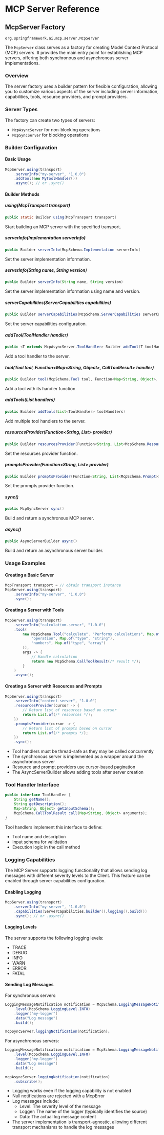 # MCP Server Reference

## McpServer Factory

`org.springframework.ai.mcp.server.McpServer`

The `McpServer` class serves as a factory for creating Model Context Protocol (MCP) servers. It provides the main entry point for establishing MCP servers, offering both synchronous and asynchronous server implementations.

### Overview

The server factory uses a builder pattern for flexible configuration, allowing you to customize various aspects of the server including server information, capabilities, tools, resource providers, and prompt providers.

### Server Types

The factory can create two types of servers:
- `McpAsyncServer` for non-blocking operations
- `McpSyncServer` for blocking operations

### Builder Configuration

#### Basic Usage
```java
McpServer.using(transport)
    .serverInfo("my-server", "1.0.0")
    .addTool(new MyToolHandler())
    .async(); // or .sync()
```

#### Builder Methods

##### using(McpTransport transport)
```java
public static Builder using(McpTransport transport)
```
Start building an MCP server with the specified transport.

##### serverInfo(Implementation serverInfo)
```java
public Builder serverInfo(McpSchema.Implementation serverInfo)
```
Set the server implementation information.

##### serverInfo(String name, String version)
```java
public Builder serverInfo(String name, String version)
```
Set the server implementation information using name and version.

##### serverCapabilities(ServerCapabilities capabilities)
```java
public Builder serverCapabilities(McpSchema.ServerCapabilities serverCapabilities)
```
Set the server capabilities configuration.

##### addTool(ToolHandler handler)
```java
public <T extends McpAsyncServer.ToolHandler> Builder addTool(T toolHandler)
```
Add a tool handler to the server.

##### tool(Tool tool, Function<Map<String, Object>, CallToolResult> handler)
```java
public Builder tool(McpSchema.Tool tool, Function<Map<String, Object>, McpSchema.CallToolResult> handler)
```
Add a tool with its handler function.

##### addTools(List<ToolHandler> handlers)
```java
public Builder addTools(List<ToolHandler> toolHandlers)
```
Add multiple tool handlers to the server.

##### resourcesProvider(Function<String, List<Resource>> provider)
```java
public Builder resourcesProvider(Function<String, List<McpSchema.Resource>> resourcesProvider)
```
Set the resources provider function.

##### promptsProvider(Function<String, List<Prompt>> provider)
```java
public Builder promptsProvider(Function<String, List<McpSchema.Prompt>> promptsProvider)
```
Set the prompts provider function.

##### sync()
```java
public McpSyncServer sync()
```
Build and return a synchronous MCP server.

##### async()
```java
public AsyncServerBuilder async()
```
Build and return an asynchronous server builder.

### Usage Examples

#### Creating a Basic Server
```java
McpTransport transport = // obtain transport instance
McpServer.using(transport)
    .serverInfo("my-server", "1.0.0")
    .sync();
```

#### Creating a Server with Tools
```java
McpServer.using(transport)
    .serverInfo("calculation-server", "1.0.0")
    .tool(
        new McpSchema.Tool("calculate", "Performs calculations", Map.of(
            "operation", Map.of("type", "string"),
            "numbers", Map.of("type", "array")
        )),
        args -> {
            // Handle calculation
            return new McpSchema.CallToolResult(/* result */);
        }
    )
    .async();
```

#### Creating a Server with Resources and Prompts
```java
McpServer.using(transport)
    .serverInfo("content-server", "1.0.0")
    .resourcesProvider(cursor -> {
        // Return list of resources based on cursor
        return List.of(/* resources */);
    })
    .promptsProvider(cursor -> {
        // Return list of prompts based on cursor
        return List.of(/* prompts */);
    })
    .sync();
```

- Tool handlers must be thread-safe as they may be called concurrently
- The synchronous server is implemented as a wrapper around the asynchronous server
- Resource and prompt providers use cursor-based pagination
- The AsyncServerBuilder allows adding tools after server creation

### Tool Handler Interface

```java
public interface ToolHandler {
    String getName();
    String getDescription();
    Map<String, Object> getInputSchema();
    McpSchema.CallToolResult call(Map<String, Object> arguments);
}
```

Tool handlers implement this interface to define:
- Tool name and description
- Input schema for validation
- Execution logic in the call method

### Logging Capabilities

The MCP Server supports logging functionality that allows sending log messages with different severity levels to the Client. This feature can be enabled through server capabilities configuration.

#### Enabling Logging

```java
McpServer.using(transport)
    .serverInfo("my-server", "1.0.0")
    .capabilities(ServerCapabilities.builder().logging().build())
    .sync(); // or .async()
```

#### Logging Levels

The server supports the following logging levels:
- TRACE
- DEBUG
- INFO
- WARN
- ERROR
- FATAL

#### Sending Log Messages

For synchronous servers:
```java
LoggingMessageNotification notification = McpSchema.LoggingMessageNotification.builder()
    .level(McpSchema.LoggingLevel.INFO)
    .logger("my-logger")
    .data("Log message")
    .build();

mcpSyncServer.loggingNotification(notification);
```

For asynchronous servers:
```java
LoggingMessageNotification notification = McpSchema.LoggingMessageNotification.builder()
    .level(McpSchema.LoggingLevel.INFO)
    .logger("my-logger")
    .data("Log message")
    .build();

mcpAsyncServer.loggingNotification(notification)
    .subscribe();
```

- Logging works even if the logging capability is not enabled
- Null notifications are rejected with a McpError
- Log messages include:
  - Level: The severity level of the message
  - Logger: The name of the logger (typically identifies the source)
  - Data: The actual log message content
- The server implementation is transport-agnostic, allowing different transport mechanisms to handle the log messages
